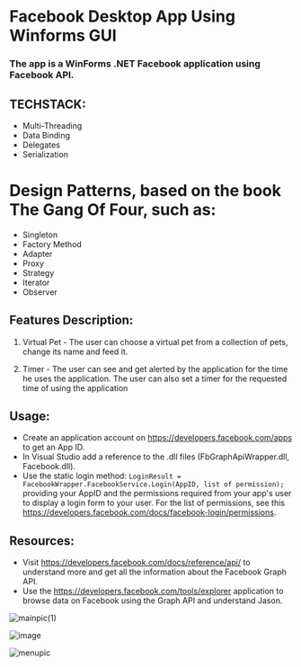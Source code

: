 # Facebook Desktop App Using Winforms GUI

### The app is a WinForms .NET Facebook application using Facebook API.

## TECHSTACK:
* Multi-Threading
* Data Binding
* Delegates
* Serialization

# Design Patterns, based on the book The Gang Of Four, such as:
* Singleton
* Factory Method
* Adapter
* Proxy
* Strategy
* Iterator
* Observer

## Features Description:
1. Virtual Pet - The user can choose a virtual pet from a collection of pets, change its name and feed it.

2. Timer - The user can see and get alerted by the application for the time he uses the application.
The user can also set a timer for the requested time of using the application

## Usage:
* Create an application account on https://developers.facebook.com/apps to get an App ID.
* In Visual Studio add a reference to the .dll files (FbGraphApiWrapper.dll, Facebook.dll).
* Use the static login method:
`LoginResult = FacebookWrapper.FacebookService.Login(AppID, list of permission);`
providing your AppID and the permissions required from your app's user to display a login form to your user. For the list of permissions, see this https://developers.facebook.com/docs/facebook-login/permissions.

## Resources:
* Visit https://developers.facebook.com/docs/reference/api/ to understand more and get all the information about the Facebook Graph API.
* Use the https://developers.facebook.com/tools/explorer application to browse data on Facebook using the Graph API and understand Jason.

![mainpic(1)](https://user-images.githubusercontent.com/85076725/183270081-065c9d54-68af-4bd3-b0e1-c9a08cae76ce.jpg)

![image](https://user-images.githubusercontent.com/85076725/183270032-e338a64f-f582-4ed6-aa03-72709428146e.png)

![menupic](https://user-images.githubusercontent.com/85076725/183270196-7af0775c-64a4-48ab-937b-e8241f4bc936.JPG)
